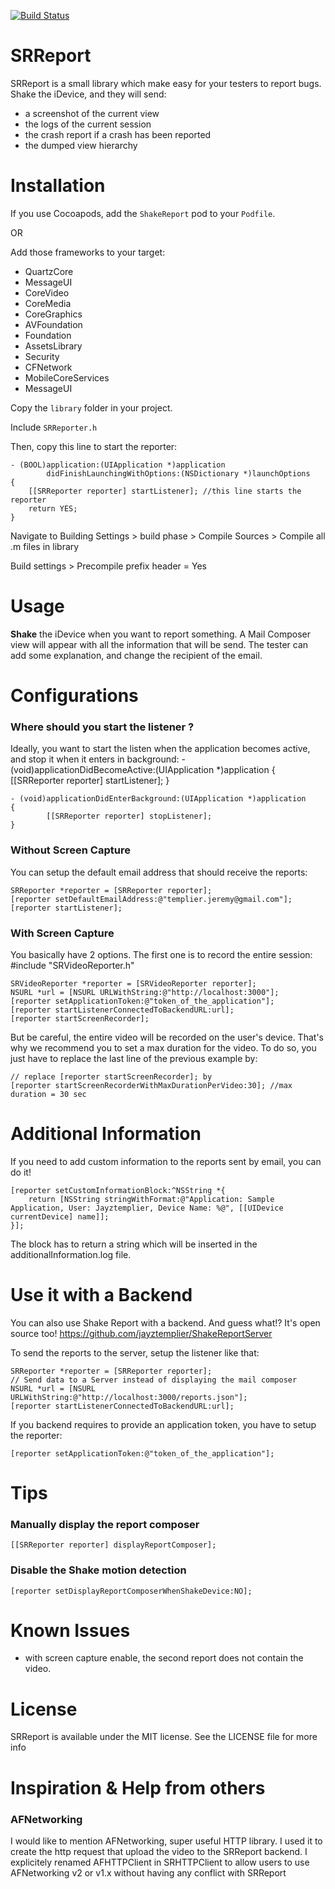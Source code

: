 [![Build Status](https://travis-ci.org/jayztemplier/ShakeReport.png)](https://travis-ci.org/jayztemplier/ShakeReport.png)

# SRReport
SRReport is a small library which make easy for your testers to report bugs.
Shake the iDevice, and they will send:

* a screenshot of the current view
* the logs of the current session
* the crash report if a crash has been reported
* the dumped view hierarchy

# Installation

If you use Cocoapods, add the `ShakeReport` pod to your `Podfile`.

OR

Add those frameworks to your target:

* QuartzCore
* MessageUI
* CoreVideo
* CoreMedia
* CoreGraphics
* AVFoundation
* Foundation
* AssetsLibrary
* Security
* CFNetwork
* MobileCoreServices
* MessageUI

Copy the `library` folder in your project.

Include `SRReporter.h`

Then, copy this line to start the reporter:

    - (BOOL)application:(UIApplication *)application 
			didFinishLaunchingWithOptions:(NSDictionary *)launchOptions
	{
   		[[SRReporter reporter] startListener]; //this line starts the reporter
   		return YES;
	}
	
Navigate to Building Settings > build phase > Compile Sources > Compile all .m files in library

Build settings > Precompile prefix header = Yes

# Usage

**Shake** the iDevice when you want to report something. A Mail Composer view will appear with all the information that will be send. The tester can add some explanation, and change the recipient of the email.

# Configurations

### Where should you start the listener ?
Ideally, you want to start the listen when the application becomes active, and stop it when it enters in background:
	- (void)applicationDidBecomeActive:(UIApplication *)application
	{
    		[[SRReporter reporter] startListener];
	}

	- (void)applicationDidEnterBackground:(UIApplication *)application
	{
    		[[SRReporter reporter] stopListener];
	}

### Without Screen Capture
You can setup the default email address that should receive the reports:

	SRReporter *reporter = [SRReporter reporter];
    [reporter setDefaultEmailAddress:@"templier.jeremy@gmail.com"];
    [reporter startListener];

### With Screen Capture
You basically have 2 options. The first one is to record the entire session:
    #include "SRVideoReporter.h"
    
    SRVideoReporter *reporter = [SRVideoReporter reporter];
    NSURL *url = [NSURL URLWithString:@"http://localhost:3000"];
    [reporter setApplicationToken:@"token_of_the_application"];
    [reporter startListenerConnectedToBackendURL:url];
    [reporter startScreenRecorder];

But be careful, the entire video will be recorded on the user's device. That's why we recommend you to set a max duration for the video. To do so, you just have to replace the last line of the previous example by:

    // replace [reporter startScreenRecorder]; by
    [reporter startScreenRecorderWithMaxDurationPerVideo:30]; //max duration = 30 sec

# Additional Information
If you need to add custom information to the reports sent by email, you can do it!

    [reporter setCustomInformationBlock:^NSString *{
        return [NSString stringWithFormat:@"Application: Sample Application, User: Jayztemplier, Device Name: %@", [[UIDevice currentDevice] name]];
    }];

The block has to return a string which will be inserted in the additionalInformation.log file.

# Use it with a Backend
You can also use Shake Report with a backend. And guess what!? It's open source too!
https://github.com/jayztemplier/ShakeReportServer

To send the reports to the server, setup the listener like that:
	
    SRReporter *reporter = [SRReporter reporter];
    // Send data to a Server instead of displaying the mail composer
    NSURL *url = [NSURL URLWithString:@"http://localhost:3000/reports.json"];
    [reporter startListenerConnectedToBackendURL:url];

If you backend requires to provide an application token, you have to setup the reporter:

	[reporter setApplicationToken:@"token_of_the_application"];

# Tips
### Manually display the report composer
    [[SRReporter reporter] displayReportComposer];
### Disable the Shake motion detection
    [reporter setDisplayReportComposerWhenShakeDevice:NO];

# Known Issues

* with screen capture enable, the second report does not contain the video.

# License
SRReport is available under the MIT license. See the LICENSE file for more info

# Inspiration & Help from others
### AFNetworking
I would like to mention AFNetworking, super useful HTTP library. I used it to create the http request that upload the video to the SRReport backend. I explicitely renamed AFHTTPClient in SRHTTPClient to allow users to use AFNetworking v2 or v1.x without having any conflict with SRReport
